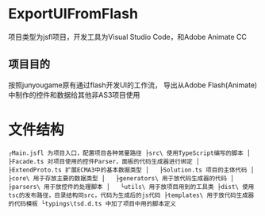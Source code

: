 # ExportUIFromFlash 
项目类型为jsfl项目，开发工具为Visual Studio Code，和Adobe Animate CC

## 项目目的
按照junyougame原有通过flash开发UI的工作流，
导出从Adobe Flash(Animate)中制作的控件和数据给其他非AS3项目使用

# 文件结构
``
┌Main.jsfl 为项目入口，配置项目各种常量路径
├src\ 使用TypeScript编写的脚本
│   ├Facade.ts 对项目使用的控件Parser，面板的代码生成器进行绑定
│   ├ExtendProto.ts 扩展ECMA3中的基本数据类型
│   ├Solution.ts 项目的主体代码
│   ├core\ 用于存放主要的数据类型
│   ├generators\ 用于放代码生成器的代码
│   ├parsers\ 用于放控件的处理脚本
│   └utils\ 用于放项目用到的工具类
├dist\ 使用tsc的发布路径，目录结构同src，代码为生成后的js代码
├templates\ 用于放代码生成器的代码模板
└typings\tsd.d.ts 中加了项目中用的脚本定义
``